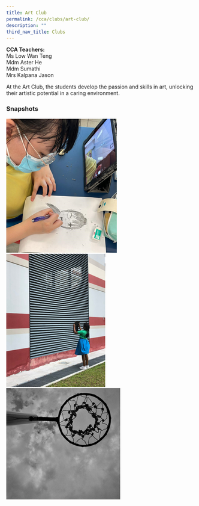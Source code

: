 ```yaml
---
title: Art Club
permalink: /cca/clubs/art-club/
description: ""
third_nav_title: Clubs
---
```

**CCA Teachers:**    
Ms Low Wan Teng    
Mdm Aster He   
Mdm Sumathi <br>
Mrs Kalpana Jason

At the Art Club, the students develop the passion and skills in art, unlocking their artistic potential in a caring environment.

### Snapshots

![Art Club - Portrait](/images/CCA/Art%20Club/Art%20Club%201.png)
![Art Club - Digital Photography](/images/CCA/Art%20Club/Art%20Club%202.png)
![Art Club - Black and White Photography](/images/CCA/Art%20Club/Art%20Club%203.png)